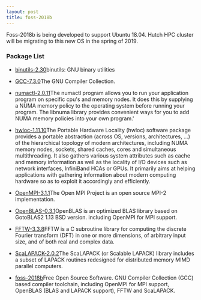```yaml
---
layout: post
title: foss-2018b
---
```


Foss-2018b is being developed to support Ubuntu 18.04. Hutch HPC cluster will be migrating
to this new OS in the spring of 2019.

### Package List
 * [binutils-2.30](http://directory.fsf.org/project/binutils/)binutils: GNU binary utilities
 * [GCC-7.3.0](http://gcc.gnu.org/)The GNU Compiler Collection.
 * [numactl-2.0.11](http://oss.sgi.com/projects/libnuma/)The numactl program allows you to run your application program on specific cpu's and memory nodes.
 It does this by supplying a NUMA memory policy to the operating system before running your program.
 The libnuma library provides convenient ways for you to add NUMA memory policies into your own program.'

 * [hwloc-1.11.10](http://www.open-mpi.org/projects/hwloc/)The Portable Hardware Locality (hwloc) software package provides a portable abstraction
 (across OS, versions, architectures, ...) of the hierarchical topology of modern architectures, including
 NUMA memory nodes, sockets, shared caches, cores and simultaneous multithreading. It also gathers various
 system attributes such as cache and memory information as well as the locality of I/O devices such as
 network interfaces, InfiniBand HCAs or GPUs. It primarily aims at helping applications with gathering
 information about modern computing hardware so as to exploit it accordingly and efficiently.

 * [OpenMPI-3.1.1](http://www.open-mpi.org/)The Open MPI Project is an open source MPI-2 implementation.
 * [OpenBLAS-0.3.1](http://xianyi.github.com/OpenBLAS/)OpenBLAS is an optimized BLAS library based on GotoBLAS2 1.13 BSD version.
 including OpenMPI for MPI support.
 * [FFTW-3.3.8](http://www.fftw.org)FFTW is a C subroutine library for computing the discrete Fourier transform (DFT)
 in one or more dimensions, of arbitrary input size, and of both real and complex data.
 * [ScaLAPACK-2.0.2](http://www.netlib.org/scalapack/)The ScaLAPACK (or Scalable LAPACK) library includes a subset of LAPACK routines redesigned for distributed memory MIMD parallel computers.
 * [foss-2018b](https://github.com/easybuilders/easybuild-easyconfigs/blob/afb34474f4d35d4676b4e5d1cbd94c8e0c978afe/easybuild/easyconfigs/f/foss/foss-2018b.eb)Free Open Source Software. GNU Compiler Collection (GCC) based compiler toolchain, including
 OpenMPI for MPI support, OpenBLAS (BLAS and LAPACK support), FFTW and ScaLAPACK.
